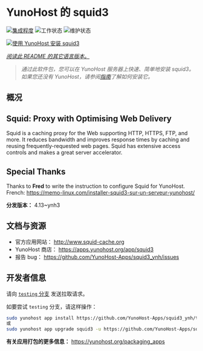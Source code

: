 <!--
注意：此 README 由 <https://github.com/YunoHost/apps/tree/master/tools/readme_generator> 自动生成
请勿手动编辑。
-->

# YunoHost 的 squid3

[![集成程度](https://dash.yunohost.org/integration/squid3.svg)](https://dash.yunohost.org/appci/app/squid3) ![工作状态](https://ci-apps.yunohost.org/ci/badges/squid3.status.svg) ![维护状态](https://ci-apps.yunohost.org/ci/badges/squid3.maintain.svg)

[![使用 YunoHost 安装 squid3](https://install-app.yunohost.org/install-with-yunohost.svg)](https://install-app.yunohost.org/?app=squid3)

*[阅读此 README 的其它语言版本。](./ALL_README.md)*

> *通过此软件包，您可以在 YunoHost 服务器上快速、简单地安装 squid3。*  
> *如果您还没有 YunoHost，请参阅[指南](https://yunohost.org/install)了解如何安装它。*

## 概况

## Squid: Proxy with Optimising Web Delivery

Squid is a caching proxy for the Web supporting HTTP, HTTPS, FTP, and more. It reduces bandwidth and improves response times by caching and reusing frequently-requested web pages. Squid has extensive access controls and makes a great server accelerator.

## Special Thanks

Thanks to **Fred** to write the instruction to configure Squid for YunoHost. French: <https://memo-linux.com/installer-squid3-sur-un-serveur-yunohost/>


**分发版本：** 4.13~ynh3
## 文档与资源

- 官方应用网站： <http://www.squid-cache.org>
- YunoHost 商店： <https://apps.yunohost.org/app/squid3>
- 报告 bug： <https://github.com/YunoHost-Apps/squid3_ynh/issues>

## 开发者信息

请向 [`testing` 分支](https://github.com/YunoHost-Apps/squid3_ynh/tree/testing) 发送拉取请求。

如要尝试 `testing` 分支，请这样操作：

```bash
sudo yunohost app install https://github.com/YunoHost-Apps/squid3_ynh/tree/testing --debug
或
sudo yunohost app upgrade squid3 -u https://github.com/YunoHost-Apps/squid3_ynh/tree/testing --debug
```

**有关应用打包的更多信息：** <https://yunohost.org/packaging_apps>
